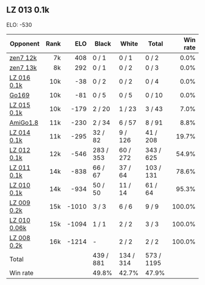 ## LZ 013 0.1k ##

ELO: -530

Opponent | Rank | ELO | Black | White | Total | Win rate
---------|-----:|----:|-------|-------|-------|-------:
[zen7 12k](zen7%2012k.md) | 7k | 408 | 0 / 1 | 0 / 1 | 0 / 2 | 0.0%
[zen7 13k](zen7%2013k.md) | 8k | 292 | 0 / 1 | 0 / 2 | 0 / 3 | 0.0%
[LZ 016 0.1k](LZ%20016%200.1k.md) | 10k | -38 | 0 / 2 | 0 / 2 | 0 / 4 | 0.0%
[Go169](Go169.md) | 10k | -81 | 0 / 5 | 0 / 5 | 0 / 10 | 0.0%
[LZ 015 0.1k](LZ%20015%200.1k.md) | 10k | -179 | 2 / 20 | 1 / 23 | 3 / 43 | 7.0%
[AmiGo1.8](AmiGo1.8.md) | 11k | -230 | 2 / 34 | 6 / 57 | 8 / 91 | 8.8%
[LZ 014 0.1k](LZ%20014%200.1k.md) | 11k | -295 | 32 / 82 | 9 / 126 | 41 / 208 | 19.7%
[LZ 012 0.1k](LZ%20012%200.1k.md) | 12k | -546 | 283 / 353 | 60 / 272 | 343 / 625 | 54.9%
[LZ 011 0.1k](LZ%20011%200.1k.md) | 14k | -838 | 66 / 67 | 37 / 64 | 103 / 131 | 78.6%
[LZ 010 0.1k](LZ%20010%200.1k.md) | 14k | -934 | 50 / 50 | 11 / 14 | 61 / 64 | 95.3%
[LZ 009 0.2k](LZ%20009%200.2k.md) | 15k | -1010 | 3 / 3 | 6 / 6 | 9 / 9 | 100.0%
[LZ 010 0.06k](LZ%20010%200.06k.md) | 15k | -1094 | 1 / 1 | 2 / 2 | 3 / 3 | 100.0%
[LZ 008 0.2k](LZ%20008%200.2k.md) | 16k | -1214 | - | 2 / 2 | 2 / 2 | 100.0%
Total | | | 439 / 881 | 134 / 314 | 573 / 1195 | 
Win rate| | | 49.8% | 42.7% | 47.9% | 
